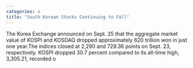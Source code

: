 ```yaml
---
categories: a
title: "South Korean Stocks Continuing to Fall"
---
```

The Korea Exchange announced on Sept. 25 that the aggregate market value of KOSPI and KOSDAQ dropped approximately 620 trillion won in just one year.The indices closed at 2,290 and 729.36 points on Sept. 23, respectively. KOSPI dropped 30.7 percent compared to its all-time high, 3,305.21, recorded o